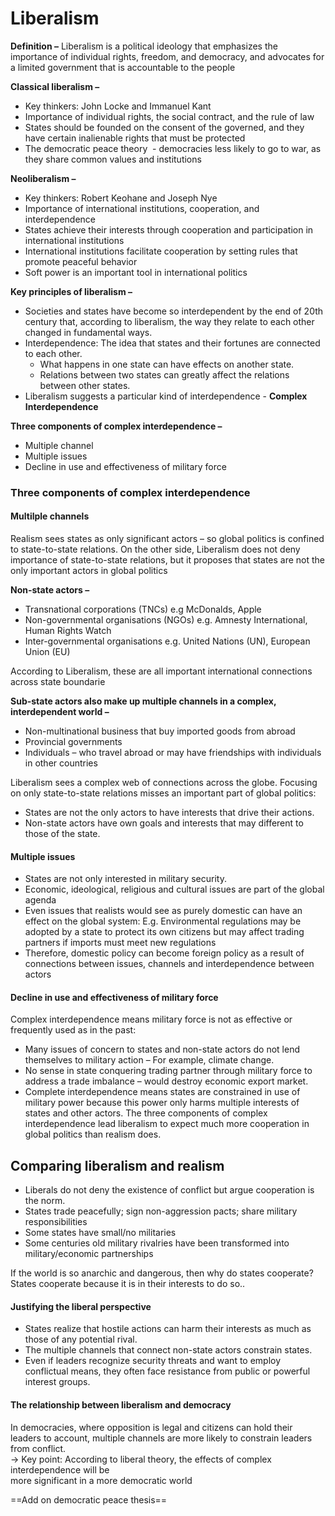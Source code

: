 # Liberalism

**Definition –** Liberalism is a political ideology that emphasizes the importance of individual rights, freedom, and democracy, and advocates for a limited government that is accountable to the people

**Classical liberalism –**

- Key thinkers: John Locke and Immanuel Kant
- Importance of individual rights, the social contract, and the rule of law
- States should be founded on the consent of the governed, and they have certain inalienable rights that must be protected
- The democratic peace theory  - democracies less likely to go to war, as they share common values and institutions

**Neoliberalism –**

- Key thinkers: Robert Keohane and Joseph Nye  
- Importance of international institutions, cooperation, and interdependence
- States achieve their interests through cooperation and participation in international institutions
- International institutions facilitate cooperation by setting rules that promote peaceful behavior
- Soft power is an important tool in international politics

**Key principles of liberalism –**

- Societies and states have become so interdependent by the end of 20th century that, according to liberalism, the way they relate to each other changed in fundamental ways.
- Interdependence: The idea that states and their fortunes are connected to each other.  
	- What happens in one state can have effects on another state.  
	- Relations between two states can greatly affect the relations between other states.
- Liberalism suggests a particular kind of interdependence - **Complex Interdependence**

**Three components of complex interdependence –**

- Multiple channel
- Multiple issues
- Decline in use and effectiveness of military force

### Three components of complex interdependence
#### Multilple channels

Realism sees states as only significant actors – so global politics is confined to state-to-state relations. On the other side, Liberalism does not deny importance of state-to-state relations, but it proposes that states are not the only important actors in global politics  
 
**Non-state actors –**  

- Transnational corporations (TNCs) e.g McDonalds, Apple  
- Non-governmental organisations (NGOs) e.g. Amnesty International, Human Rights Watch  
- Inter-governmental organisations e.g. United Nations (UN), European Union (EU)  

According to Liberalism, these are all important international connections across state boundarie

**Sub-state actors also make up multiple channels in a complex, interdependent world –**

- Non-multinational business that buy imported goods from abroad  
- Provincial governments  
- Individuals – who travel abroad or may have friendships with individuals in other countries

Liberalism sees a complex web of connections across the globe. Focusing on only state-to-state relations misses an important part of global politics:  
* States are not the only actors to have interests that drive their actions.  
* Non-state actors have own goals and interests that may different to those of the state.

#### Multiple issues

- States are not only interested in military security.  
- Economic, ideological, religious and cultural issues are part of the global agenda  
- Even issues that realists would see as purely domestic can have an effect on the global system:  E.g. Environmental regulations may be adopted by a state to protect its own  citizens but may affect trading partners if imports must meet new regulations  
- Therefore, domestic policy can become foreign policy as a result of connections between issues, channels and interdependence between actors

#### Decline in use and effectiveness of military force

Complex interdependence means military force is not as effective or frequently used as in the past: 

- Many issues of concern to states and non-state actors do not lend themselves to military  action – For example, climate change.  
- No sense in state conquering trading partner through military force to address a trade  imbalance – would destroy economic export market.  
- Complete interdependence means states are constrained in use of military power because this power only harms multiple interests of states and other actors. The three components of complex interdependence lead liberalism to expect much more cooperation in global politics than realism does.

## Comparing liberalism and realism

- Liberals do not deny the existence of conflict but argue cooperation is the norm.  
- States trade peacefully; sign non-aggression pacts; share military responsibilities  
- Some states have small/no militaries  
- Some centuries old military rivalries have been transformed into military/economic partnerships  

If the world is so anarchic and dangerous, then why do states cooperate? States cooperate because it is in their interests to do so..

#### Justifying the liberal perspective

- States realize that hostile actions can harm their interests as much as those of any potential rival.  
- The multiple channels that connect non-state actors constrain states.  
- Even if leaders recognize security threats and want to employ conflictual means, they often face resistance from public or powerful interest groups.

#### The relationship between liberalism and democracy

In democracies, where opposition is legal and citizens can hold their leaders to account, multiple channels are more likely to constrain leaders from conflict.  
→ Key point: According to liberal theory, the effects of complex interdependence will be  
more significant in a more democratic world


==Add on democratic peace thesis==